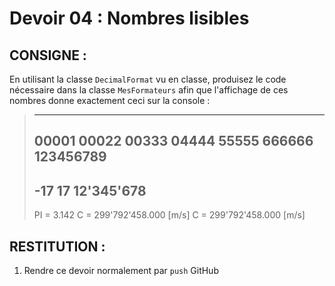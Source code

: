 # Devoir 04 : Nombres lisibles
## CONSIGNE :
En utilisant la classe `DecimalFormat` vu en classe, produisez le code nécessaire dans la classe `MesFormateurs` afin que l'affichage de ces nombres donne exactement ceci sur la console :
> ------------------------
> 00001
> 00022
> 00333
> 04444
> 55555
> 666666
> 123456789
> ------------------------
> -17
> 17
> 12'345'678
> ------------------------
> PI = 3.142
> C = 299'792'458.000 [m/s]
> C = 299'792'458.000 [m/s]

## RESTITUTION :
1. Rendre ce devoir normalement par `push` GitHub

